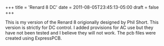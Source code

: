 +++
title = 'Renard 8 DC'
date = 2011-08-05T23:45:13-05:00
draft = false
+++

This is my version of the Renard 8 origionally designed by Phil Short.  This version is strictly for DC control.  I added provisions for AC use but they have not been tested and I believe they will not work.  The pcb files were created using ExpressPCB.